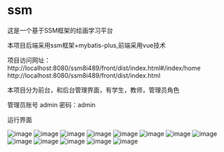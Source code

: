 # ssm
这是一个基于SSM框架的绘画学习平台

本项目后端采用ssm框架+mybatis-plus,前端采用vue技术

项目访问网址：http://localhost:8080/ssm8i489/front/dist/index.html#/index/home
http://localhost:8080/ssm8i489/front/dist/index.html

本项目分为前台，和后台管理界面，有学生，教师，管理员角色

管理员账号 admin 密码：admin

运行界面

![image](https://github.com/LIUDDU/ssm/assets/134271781/d011a51f-f6c5-4ec8-9b90-f60a419c37d4)
![image](https://github.com/LIUDDU/ssm/assets/134271781/e78f9350-06b7-4bd2-ba25-7b7b6289d5c2)
![image](https://github.com/LIUDDU/ssm/assets/134271781/460d0687-a321-4cb9-ae7f-51140a26e81e)
![image](https://github.com/LIUDDU/ssm/assets/134271781/eab717b9-c20a-4242-afc9-f9a0ee406a91)
![image](https://github.com/LIUDDU/ssm/assets/134271781/91e23f2c-4e9b-444e-b01f-fea153b5d64b)
![image](https://github.com/LIUDDU/ssm/assets/134271781/5bf842bf-b1fc-4833-b988-69b449945194)
![image](https://github.com/LIUDDU/ssm/assets/134271781/2d119848-eaca-4bd3-b0d4-6b446af3c7ad)
![image](https://github.com/LIUDDU/ssm/assets/134271781/e566f280-0146-4c69-96e3-86146a4cca02)
![image](https://github.com/LIUDDU/ssm/assets/134271781/9395147c-4fda-4005-a35b-3547246ce66f)
![image](https://github.com/LIUDDU/ssm/assets/134271781/4bb4747b-b3cf-4c1f-bb6e-3d01afa81166)
![image](https://github.com/LIUDDU/ssm/assets/134271781/e4b6feae-b4f6-4b14-afda-b52803eaca07)
![image](https://github.com/LIUDDU/ssm/assets/134271781/554cfca1-0be2-48f0-964d-3b0e44e8f253)
![image](https://github.com/LIUDDU/ssm/assets/134271781/5390a79d-76ec-41c1-9a02-f0bd7dac9ede)









